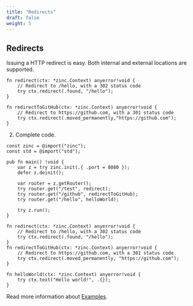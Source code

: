 ```yaml
---
title: "Redirects"
draft: false
weight: 5
---
```


## Redirects

Issuing a HTTP redirect is easy. Both internal and external locations are supported.
```zig
fn redirect(ctx: *zinc.Context) anyerror!void {
    // Redirect to /hello, with a 302 status code
    try ctx.redirect(.found, "/hello");
}

fn redirectToGitHub(ctx: *zinc.Context) anyerror!void {
    // Redirect to https://github.com, with a 301 status code
    try ctx.redirect(.moved_permanently,"https://github.com");
}
```

2. Complete code.
```zig
const zinc = @import("zinc");
const std = @import("std");

pub fn main() !void {
    var z = try zinc.init(.{ .port = 8080 });
    defer z.deinit();

    var router = z.getRouter();
    try router.get("/test", redirect);
    try router.get("/github", redirectToGitHub);
    try router.get("/hello", helloWorld);

    try z.run();
}

fn redirect(ctx: *zinc.Context) anyerror!void {
    // Redirect to /hello, with a 302 status code
    try ctx.redirect(.found, "/hello");
}
fn redirectToGitHub(ctx: *zinc.Context) anyerror!void {
    // Redirect to https://github.com, with a 301 status code
    try ctx.redirect(.moved_permanently, "https://github.com");
}

fn helloWorld(ctx: *zinc.Context) anyerror!void {
    try ctx.text("Hello world!", .{});
}
```

Read more information about [Examples](https://github.com/zon-dev/zinc-examples).

